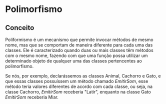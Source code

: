 # Polimorfismo

## Conceito

Poliformismo é um mecanismo que permite invocar métodos de mesmo nome, mas que se comportam de maneira diferente para cada uma das classes. Ele é caracterizado quando duas ou mais classes têm métodos com o mesmo nome, fazendo com que uma função possa utilizar um determinado objeto de qualquer uma das classes pertencentes ao polimorfismo.

Se nós, por exemplo, declarássemos as classes Animal, Cachorro e Gato, e que essas classes possuíssem um método chamado _EmitirSom_, esse método teria valores diferentes de acordo com cada classe, ou seja, na classe Cachorro, _EmitirSom_ receberia "Latir", enquanto na classe Gato _EmitirSom_ receberia Miar.
